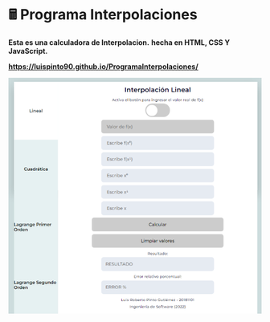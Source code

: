 #  🖩 Programa Interpolaciones
**Esta es una calculadora de Interpolacion.**
**hecha en HTML, CSS Y JavaScript.**

**https://luispinto90.github.io/ProgramaInterpolaciones/**

![Imagen](img/002.png)